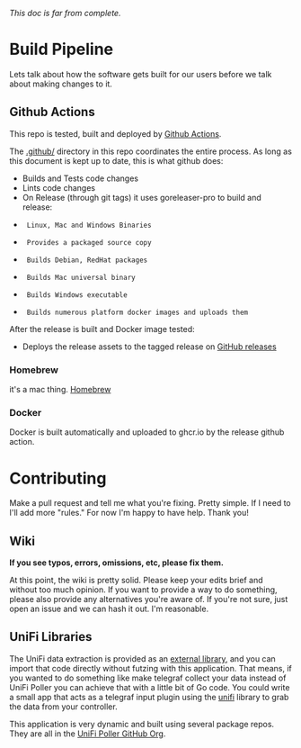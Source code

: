 _This doc is far from complete._

# Build Pipeline

Lets talk about how the software gets built for our users before we talk about
making changes to it.


## Github Actions

This repo is tested, built and deployed by [Github Actions](https://github.com/unpoller/unpoller/actions).

The [.github/](.github/) directory in this repo coordinates the entire process.
As long as this document is kept up to date, this is what github does:

-   Builds and Tests code changes
-   Lints code changes
-   On Release (through git tags) it uses goreleaser-pro to build and release:
-      Linux, Mac and Windows Binaries
-      Provides a packaged source copy
-      Builds Debian, RedHat packages
-      Builds Mac universal binary
-      Builds Windows executable
-      Builds numerous platform docker images and uploads them

After the release is built and Docker image tested:
-   Deploys the release assets to the tagged release on [GitHub releases](https://github.com/unpoller/unpoller/releases)

### Homebrew

it's a mac thing. [Homebrew](https://brew.sh)

### Docker

Docker is built automatically and uploaded to ghcr.io by the release github action.

# Contributing

Make a pull request and tell me what you're fixing. Pretty simple. If I need to
I'll add more "rules." For now I'm happy to have help. Thank you!

## Wiki

**If you see typos, errors, omissions, etc, please fix them.**

At this point, the wiki is pretty solid. Please keep your edits brief and without
too much opinion. If you want to provide a way to do something, please also provide
any alternatives you're aware of. If you're not sure, just open an issue and we can
hash it out. I'm reasonable.

## UniFi Libraries

The UniFi data extraction is provided as an [external library](https://godoc.org/github.com/unifi-poller/unifi),
and you can import that code directly without futzing with this application. That
means, if you wanted to do something like make telegraf collect your data instead
of UniFi Poller you can achieve that with a little bit of Go code. You could write
a small app that acts as a telegraf input plugin using the [unifi](https://github.com/unifi-poller/unifi)
library to grab the data from your controller.

This application is very dynamic and built using several package repos.
They are all in the [UniFi Poller GitHub Org](https://github.com/unifi-poller).
